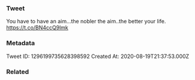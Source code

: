 ### Tweet
You have to have an aim...the nobler the aim..the better your life. https://t.co/BN4ccQ9lmk

### Metadata
Tweet ID: 1296199735628398592
Created At: 2020-08-19T21:37:53.000Z

### Related

